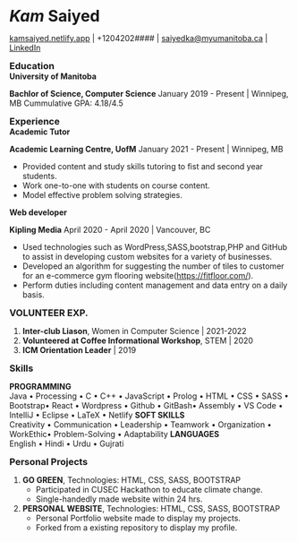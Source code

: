 
#  *Kam* Saiyed
<style>
h1, h2, h3, h4, h5, h6 {
    margin: 0;
}
</style>

[kamsaiyed.netlify.app](https://kamsaiyed.netlify.app/)	| +1204202####	|	saiyedka@myumanitoba.ca 	|	 [LinkedIn](https://www.linkedin.com/in/kam-saiyed-578373178/)
### Education
#### University of Manitoba
**Bachlor of Science,	Computer Science**
January 2019 - Present	|	Winnipeg,	MB
Cummulative	GPA:	4.18/4.5


### Experience
#### Academic Tutor
**Academic Learning Centre, UofM**
January 2021 - Present	|	Winnipeg,	MB
* Provided content and study skills tutoring to fist and second year students.
*  Work one-to-one with students on course content.
* Model effective problem solving strategies.
#### Web developer
**Kipling Media**
April 2020 - April 2020	|	Vancouver,	BC
* Used technologies such as WordPress,SASS,bootstrap,PHP and GitHub to
assist in developing custom websites for a variety of businesses.
*  Developed an algorithm for suggesting the number of tiles to customer for an e-commerce
gym flooring website(https://fitfloor.com/).
* Perform duties including content management and data entry on a daily basis.

### VOLUNTEER EXP.
1. **Inter-club Liason**, Women in Computer
Science | 2021-2022
2. **Volunteered at Coffee Informational
Workshop**, STEM | 2020
3. **ICM Orientation Leader** | 2019


### Skills
**PROGRAMMING**<br />
Java • Processing • C • C++ • JavaScript •	Prolog • HTML • CSS • SASS • Bootstrap• React • Wordpress • Github • GitBash• Assembly • VS Code • IntelliJ • Eclipse • LaTeX • Netlify
**SOFT SKILLS**<br />
Creativity • Communication • Leadership • Teamwork • Organization • WorkEthic• Problem-Solving • Adaptability
**LANGUAGES**<br />
English • Hindi • Urdu • Gujrati





### Personal Projects
1. **GO GREEN**, Technologies: HTML, CSS, SASS, BOOTSTRAP
	* Participated in CUSEC Hackathon to educate climate change.
   * Single-handedly made website within 24 hrs.
2. **PERSONAL WEBSITE**, Technologies: HTML, CSS, SASS, BOOTSTRAP
	* Personal Portfolio website made to display my projects.
    * Forked from a existing repository to display my profile.
